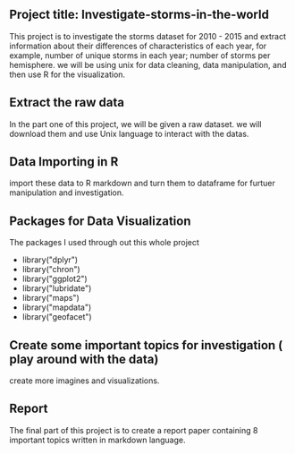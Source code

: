## Project title: Investigate-storms-in-the-world
This project is to investigate the storms dataset for 2010 - 2015 and extract information about their differences of characteristics of each year, for example, number of unique storms in each year; number of storms per hemisphere. we will be using unix for data cleaning, data manipulation, and then use R for the visualization.

## Extract the raw data
In the part one of this project, we will be given a raw dataset. we will download them and use Unix language to interact with the datas.

## Data Importing in R
import these data to R markdown and turn them to dataframe for furtuer manipulation and investigation.

## Packages for Data Visualization
The packages I used through out this whole project
- library("dplyr")
- library("chron")
- library("ggplot2")
- library("lubridate")
- library("maps")
- library("mapdata")
- library("geofacet")


## Create some important topics for investigation ( play around with the data) 
create more imagines and visualizations.

## Report
The final part of this project is to create a report paper containing 8 important topics written in markdown language.

